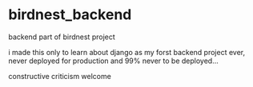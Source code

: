 # birdnest_backend

backend part of birdnest project

i made this only to learn about django as my forst backend project ever,  
never deployed for production and 99% never to be deployed... 

constructive criticism welcome
